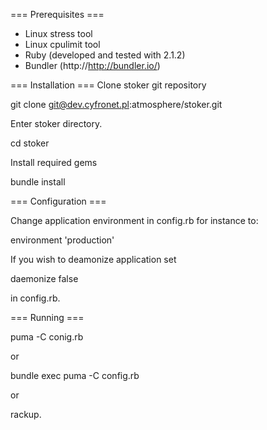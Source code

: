 === Prerequisites ===

* Linux stress tool
* Linux cpulimit tool
* Ruby (developed and tested with 2.1.2)
* Bundler (http://http://bundler.io/)

=== Installation ===
Clone stoker git repository

git clone git@dev.cyfronet.pl:atmosphere/stoker.git

Enter stoker directory.

cd stoker

Install required gems

bundle install

=== Configuration ===

Change application environment in config.rb for instance to:

environment 'production'

If you wish to deamonize application set

daemonize false

in config.rb.


=== Running ===

puma -C conig.rb

or

bundle exec puma -C config.rb

or

rackup.
